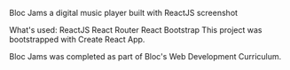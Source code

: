 Bloc Jams
a digital music player built with ReactJS
screenshot

What's used:
ReactJS
React Router
React Bootstrap
This project was bootstrapped with Create React App.

Bloc Jams was completed as part of Bloc's Web Development Curriculum.
